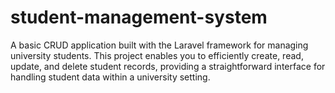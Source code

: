 # student-management-system
A basic CRUD application built with the Laravel framework for managing university students. This project enables you to efficiently create, read, update, and delete student records, providing a straightforward interface for handling student data within a university setting.
